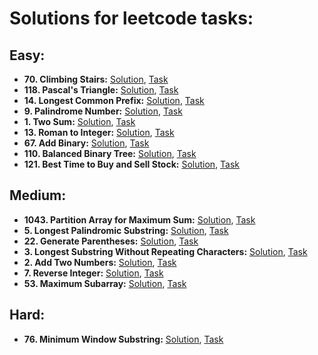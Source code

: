 # Solutions for leetcode tasks:
## Easy:
- **70. Climbing Stairs:** [Solution](climbing-stairs), [Task](https://leetcode.com/problems/climbing-stairs/description/)
- **118. Pascal's Triangle:** [Solution](pascals-triangle), [Task](https://leetcode.com/problems/pascals-triangle/description/)
- **14. Longest Common Prefix:** [Solution](longest-common-prefix), [Task](https://leetcode.com/problems/longest-common-prefix/description/)
- **9. Palindrome Number:** [Solution](palindrome-number), [Task](https://leetcode.com/problems/palindrome-number/description/)
- **1. Two Sum:** [Solution](two-sum), [Task](https://leetcode.com/problems/two-sum/description/)
- **13. Roman to Integer:** [Solution](roman-to-integer), [Task](https://leetcode.com/problems/roman-to-integer/description/)
- **67. Add Binary:** [Solution](add-binary), [Task](https://leetcode.com/problems/add-binary/description/)
- **110. Balanced Binary Tree:** [Solution](balanced-binary-tree), [Task](https://leetcode.com/problems/balanced-binary-tree/)
- **121. Best Time to Buy and Sell Stock:** [Solution](best-time-to-buy-and-sell-stock), [Task](https://leetcode.com/problems/best-time-to-buy-and-sell-stock/description/)
## Medium:
- **1043. Partition Array for Maximum Sum:** [Solution](partition-array-for-maximum-sum), [Task](https://leetcode.com/problems/partition-array-for-maximum-sum/description/)
- **5. Longest Palindromic Substring:** [Solution](longest-palindromic-substring), [Task](https://leetcode.com/problems/longest-palindromic-substring/description)
- **22. Generate Parentheses:** [Solution](generate-parentheses), [Task](https://leetcode.com/problems/generate-parentheses/description/)
- **3. Longest Substring Without Repeating Characters:**  [Solution](longest-substring-without-repeating-characters), [Task](https://leetcode.com/problems/longest-substring-without-repeating-characters/description/)
- **2. Add Two Numbers:** [Solution](add-two-numbers), [Task](https://leetcode.com/problems/add-two-numbers/description/)
- **7. Reverse Integer:** [Solution](reverse-integer), [Task](https://leetcode.com/problems/reverse-integer/description/)
- **53. Maximum Subarray:** [Solution](maximum-subarray), [Task](https://leetcode.com/problems/maximum-subarray/description/)
## Hard:
- **76. Minimum Window Substring:** [Solution](minimum-window-substring), [Task](https://leetcode.com/problems/minimum-window-substring/description/)